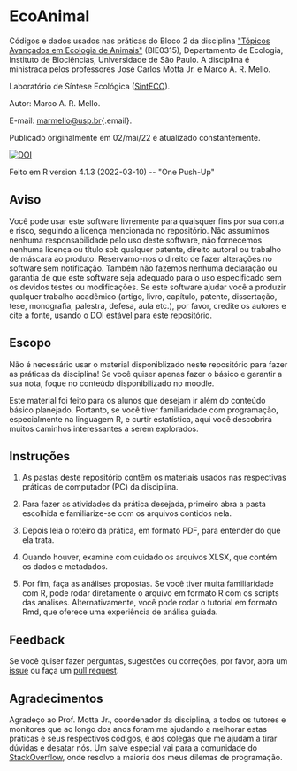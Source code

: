 # EcoAnimal

Códigos e dados usados nas práticas do Bloco 2 da disciplina ["Tópicos Avançados em Ecologia de Animais"](https://uspdigital.usp.br/jupiterweb/obterDisciplina?sgldis=BIE0315&verdis=4) (BIE0315), Departamento de Ecologia, Instituto de Biociências, Universidade de São Paulo. A disciplina é ministrada pelos professores José Carlos Motta Jr. e Marco A. R. Mello.

Laboratório de Síntese Ecológica ([SintECO](https://marcomellolab.wordpress.com)).

Autor: Marco A. R. Mello.

E-mail: [marmello\@usp.br](mailto:marmello@usp.br){.email}.

Publicado originalmente em 02/mai/22 e atualizado constantemente.

[![DOI](https://zenodo.org/badge/DOI/10.5281/zenodo.6515434.svg)](https://doi.org/10.5281/zenodo.6515434)

Feito em R version 4.1.3 (2022-03-10) -- "One Push-Up"


## Aviso

Você pode usar este software livremente para quaisquer fins por sua conta e risco, seguindo a licença mencionada no repositório. Não assumimos nenhuma responsabilidade pelo uso deste software, não fornecemos nenhuma licença ou título sob qualquer patente, direito autoral ou trabalho de máscara ao produto. Reservamo-nos o direito de fazer alterações no software sem notificação. Também não fazemos nenhuma declaração ou garantia de que este software seja adequado para o uso especificado sem os devidos testes ou modificações. Se este software ajudar você a produzir qualquer trabalho acadêmico (artigo, livro, capítulo, patente, dissertação, tese, monografia, palestra, defesa, aula etc.), por favor, credite os autores e cite a fonte, usando o DOI estável para este repositório.


## Escopo

Não é necessário usar o material disponiblizado neste repositório para fazer as práticas da disciplina! Se você quiser apenas fazer o básico e garantir a sua nota, foque no conteúdo disponibilizado no moodle.

Este material foi feito para os alunos que desejam ir além do conteúdo básico planejado. Portanto, se você tiver familiaridade com programação, especialmente na linguagem R, e curtir estatística, aqui você descobrirá muitos caminhos interessantes a serem explorados. 


## Instruções

1. As pastas deste repositório contêm os materiais usados nas respectivas práticas de computador (PC) da disciplina.

2. Para fazer as atividades da prática desejada, primeiro abra a pasta escolhida e familiarize-se com os arquivos contidos nela. 

3. Depois leia o roteiro da prática, em formato PDF, para entender do que ela trata.

4. Quando houver, examine com cuidado os arquivos XLSX, que contém os dados e metadados.

5. Por fim, faça as análises propostas. Se você tiver muita familiaridade com R, pode rodar diretamente o arquivo em formato R com os scripts das análises. Alternativamente, você pode rodar o tutorial em formato Rmd, que oferece uma experiência de análisa guiada.


## Feedback

Se você quiser fazer perguntas, sugestões ou correções, por favor, abra um [issue](https://github.com/marmello77/EcoAnimal/issues) ou faça um [pull request](https://github.com/marmello77/EcoAnimal/pulls).


## Agradecimentos

Agradeço ao Prof. Motta Jr., coordenador da disciplina, a todos os tutores e monitores que ao longo dos anos foram me ajudando a melhorar estas práticas e seus respectivos códigos, e aos colegas que me ajudam a tirar dúvidas e desatar nós. Um salve especial vai para a comunidade do [StackOverflow](https://stackoverflow.com), onde resolvo a maioria dos meus dilemas de programação.
